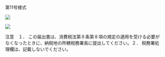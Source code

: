 第11号様式

![](https://www.nta.go.jp/tmp/a206fcb3-3e5b-4183-a302-8ec5989e261f/images/7385459463720159226c760b59e3a5c4ead24c28b253484a2887eb90d93278be.jpg)

![](https://www.nta.go.jp/tmp/a206fcb3-3e5b-4183-a302-8ec5989e261f/images/0607a1389010f32f8f1e6905b13a5087cd401eb4ba1a4d9442a165c954f94d0b.jpg)

注意　１． この届出書は、消費税法第８条第８項の規定の適用を受ける必要がなくなったときに、納税地の所轄税務署長に提出してください。２． 税務署処理欄は、記載しないでください。